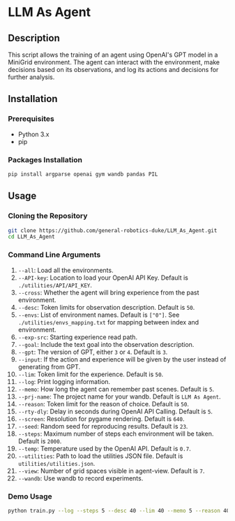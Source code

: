# LLM As Agent

## Description
This script allows the training of an agent using OpenAI's GPT model in a MiniGrid environment. The agent can interact with the environment, make decisions based on its observations, and log its actions and decisions for further analysis.

## Installation

### Prerequisites
- Python 3.x
- pip

### Packages Installation
```bash
pip install argparse openai gym wandb pandas PIL
```

## Usage

### Cloning the Repository
```bash
git clone https://github.com/general-robotics-duke/LLM_As_Agent.git
cd LLM_As_Agent
```

### Command Line Arguments

1. `--all`: Load all the environments.
2. `--API-key`: Location to load your OpenAI API Key. Default is `./utilities/API/API_KEY`.
3. `--cross`: Whether the agent will bring experience from the past environment.
4. `--desc`: Token limits for observation description. Default is `50`.
5. `--envs`: List of environment names. Default is `["0"]`. See `./utilities/envs_mapping.txt` for mapping between index and environment.
6. `--exp-src`: Starting experience read path.
7. `--goal`: Include the text goal into the observation description.
8. `--gpt`: The version of GPT, either `3` or `4`. Default is `3`.
9. `--input`: If the action and experience will be given by the user instead of generating from GPT.
10. `--lim`: Token limit for the experience. Default is `50`.
11. `--log`: Print logging information.
12. `--memo`: How long the agent can remember past scenes. Default is `5`.
13. `--prj-name`: The project name for your wandb. Default is `LLM As Agent`.
14. `--reason`: Token limit for the reason of choice. Default is `50`.
15. `--rty-dly`: Delay in seconds during OpenAI API Calling. Default is `5`.
16. `--screen`: Resolution for pygame rendering. Default is `640`.
17. `--seed`: Random seed for reproducing results. Default is `23`.
18. `--steps`: Maximum number of steps each environment will be taken. Default is `2000`.
19. `--temp`: Temperature used by the OpenAI API. Default is `0.7`.
20. `--utilities`: Path to load the utilities JSON file. Default is `utilities/utilities.json`.
21. `--view`: Number of grid spaces visible in agent-view. Default is `7`.
22. `--wandb`: Use wandb to record experiments.

### Demo Usage
```bash
python train.py --log --steps 5 --desc 40 --lim 40 --memo 5 --reason 40
```
